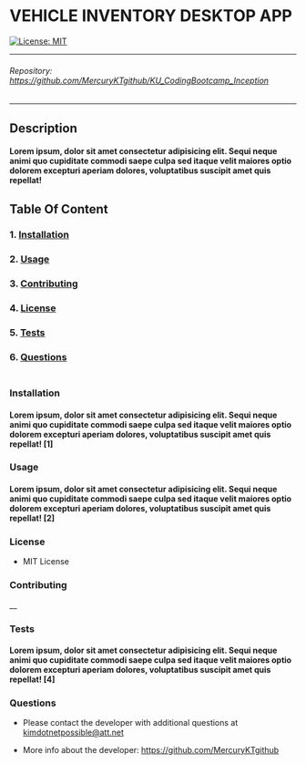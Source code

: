# VEHICLE INVENTORY DESKTOP APP  
[![License: MIT](https://img.shields.io/badge/License-MIT-yellow.svg)](https://opensource.org/licenses/MIT)

---
###### Repository: https://github.com/MercuryKTgithub/KU_CodingBootcamp_Inception 
---

## Description
#### Lorem ipsum, dolor sit amet consectetur adipisicing elit. Sequi neque animi quo cupiditate commodi saepe culpa sed itaque velit maiores optio dolorem excepturi aperiam dolores, voluptatibus suscipit amet quis repellat! <br>
## Table Of Content
#### 
  
### 1. [Installation](#installation) 
  
### 2. [Usage](#usage) 
  
### 3. [Contributing](#contributing) 
  
### 4. [License](#license) 
  
### 5. [Tests](#tests) 
  
### 6. [Questions](#questions) <br><br>
### Installation
#### Lorem ipsum, dolor sit amet consectetur adipisicing elit. Sequi neque animi quo cupiditate commodi saepe culpa sed itaque velit maiores optio dolorem excepturi aperiam dolores, voluptatibus suscipit amet quis repellat! [1] 
  
### Usage
#### Lorem ipsum, dolor sit amet consectetur adipisicing elit. Sequi neque animi quo cupiditate commodi saepe culpa sed itaque velit maiores optio dolorem excepturi aperiam dolores, voluptatibus suscipit amet quis repellat! [2] 
  
### License
* MIT License

  
### Contributing
__
### Tests
#### Lorem ipsum, dolor sit amet consectetur adipisicing elit. Sequi neque animi quo cupiditate commodi saepe culpa sed itaque velit maiores optio dolorem excepturi aperiam dolores, voluptatibus suscipit amet quis repellat! [4]  
  
### Questions
* Please contact the developer with additional questions at <kimdotnetpossible@att.net> 
                 
* More info about the developer: https://github.com/MercuryKTgithub 

